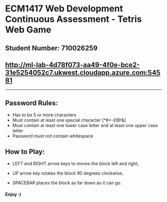 # ECM1417 Web Development Continuous Assessment - Tetris Web Game

## Student Number: 710026259

## http://ml-lab-4d78f073-aa49-4f0e-bce2-31e5254052c7.ukwest.cloudapp.azure.com:54581

---

## Password Rules:

- Has to be 5 or more characters
- Must contain at least one special character [*#+-£@!&]
- Must contain at least one lower case letter and at least one upper case letter
- Password must not contain whitespace

## How to Play:

- LEFT and RIGHT arrow keys to moves the block left and right,

- UP arrow key rotates the block 90 degrees clockwise,

- SPACEBAR places the block as far down as it can go.

#### Enjoy :)







